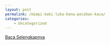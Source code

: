 ```yaml
---
layout: post
permalink: /mimpi-kaki-luka-kena-pecahan-kaca/
categories:
    - Uncategorized
---
```


[Baca Selengkapnya](/02)